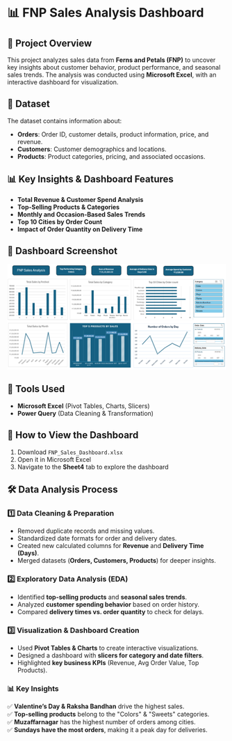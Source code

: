 # 📊 FNP Sales Analysis Dashboard

## 🎯 Project Overview
This project analyzes sales data from **Ferns and Petals (FNP)** to uncover key insights about customer behavior, product performance, and seasonal sales trends. The analysis was conducted using **Microsoft Excel**, with an interactive dashboard for visualization.

## 📁 Dataset
The dataset contains information about:
- **Orders**: Order ID, customer details, product information, price, and revenue.
- **Customers**: Customer demographics and locations.
- **Products**: Product categories, pricing, and associated occasions.

## 📊 Key Insights & Dashboard Features
- **Total Revenue & Customer Spend Analysis**
- **Top-Selling Products & Categories**
- **Monthly and Occasion-Based Sales Trends**
- **Top 10 Cities by Order Count**
- **Impact of Order Quantity on Delivery Time**

## 📸 Dashboard Screenshot
![Dashboard Screenshot](Analysis.png)

## 🚀 Tools Used
- **Microsoft Excel** (Pivot Tables, Charts, Slicers)
- **Power Query** (Data Cleaning & Transformation)

## 📌 How to View the Dashboard
1. Download `FNP_Sales_Dashboard.xlsx`
2. Open it in Microsoft Excel
3. Navigate to the **Sheet4** tab to explore the dashboard

## 🛠️ Data Analysis Process

### 1️⃣ Data Cleaning & Preparation
- Removed duplicate records and missing values.
- Standardized date formats for order and delivery dates.
- Created new calculated columns for **Revenue** and **Delivery Time (Days)**.
- Merged datasets (**Orders, Customers, Products**) for deeper insights.

### 2️⃣ Exploratory Data Analysis (EDA)
- Identified **top-selling products** and **seasonal sales trends**.
- Analyzed **customer spending behavior** based on order history.
- Compared **delivery times vs. order quantity** to check for delays.

### 3️⃣ Visualization & Dashboard Creation
- Used **Pivot Tables & Charts** to create interactive visualizations.
- Designed a dashboard with **slicers for category and date filters**.
- Highlighted **key business KPIs** (Revenue, Avg Order Value, Top Products).

### 📊 Key Insights
✅ **Valentine’s Day & Raksha Bandhan** drive the highest sales.  
✅ **Top-selling products** belong to the "Colors" & "Sweets" categories.  
✅ **Muzaffarnagar** has the highest number of orders among cities.  
✅ **Sundays have the most orders**, making it a peak day for deliveries.  




